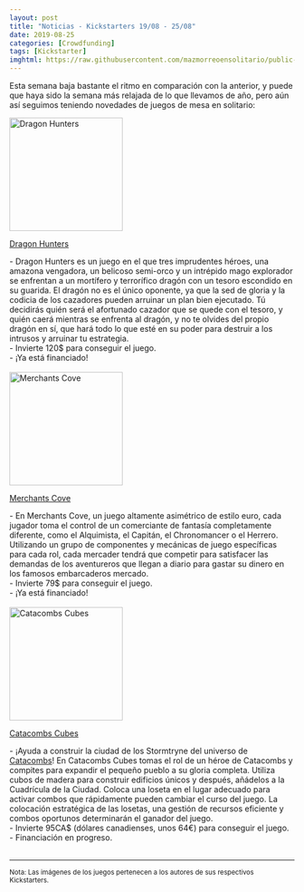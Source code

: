 ```yaml
---
layout: post
title: "Noticias - Kickstarters 19/08 - 25/08"
date: 2019-08-25
categories: [Crowdfunding]
tags: [Kickstarter]
imghtml: https://raw.githubusercontent.com/mazmorreoensolitario/public-images/master/crowdfunding/crowdfunding-19-0819-0825.jpg
---
```


Esta semana baja bastante el ritmo en comparación con la anterior, y puede que 
haya sido la semana más relajada de lo que llevamos de año, pero aún así 
seguimos teniendo novedades de juegos de mesa en solitario:

<div class="row">
    <div class="col-md-3">
        <img width="200" height="200"
            src="https://ksr-ugc.imgix.net/assets/026/185/698/1a1a604ab0cb614aff7588c9aa963c76_original.jpg?ixlib=rb-2.1.0&w=680&fit=max&v=1566211205&auto=format&gif-q=50&q=92&s=76eb33e6d69f0dc7dfc72b2ef9cd48aa"
            class="img-thumbnail" alt="Dragon Hunters">
    </div>
    <div class="col-md-9">
        <p>
            <a target="_blank" 
                href="https://www.kickstarter.com/projects/signumgames/dragon-hunters?ref=mazmorreoensolitario">
            Dragon Hunters
            </a>
        </p>
           - Dragon Hunters es un juego en el que tres imprudentes héroes, una
           amazona vengadora, un belicoso semi-orco y un intrépido mago
           explorador se enfrentan a un mortífero y terrorífico dragón con un
           tesoro escondido en su guarida. El dragón no es el único oponente,
           ya que la sed de gloria y la codicia de los cazadores pueden
           arruinar un plan bien ejecutado. Tú decidirás quién será el
           afortunado cazador que se quede con el tesoro, y quién caerá
           mientras se enfrenta al dragón, y no te olvides del propio dragón en
           sí, que hará todo lo que esté en su poder para destruir a los
           intrusos y arruinar tu estrategia.
           <br>
           - Invierte 120$ para conseguir el juego.
           <br>
           - ¡Ya está financiado!
    </div>
</div>
<br>


<div class="row">
    <div class="col-md-3">
        <img width="200" height="200"
            src="https://ksr-ugc.imgix.net/assets/026/210/994/c7a5dd50890fc9fbd5faa9f4797f682d_original.png?ixlib=rb-2.1.0&w=680&fit=max&v=1566399035&auto=format&gif-q=50&lossless=true&s=3782a567208f1c934325d4d1c182227c"
            class="img-thumbnail" alt="Merchants Cove">
    </div>
    <div class="col-md-9">
        <p>
            <a target="_blank" 
                href="https://www.kickstarter.com/projects/512772051/merchants-cove?ref=mazmorreoensolitario">
                Merchants Cove
            </a>
        </p>
           - En Merchants Cove, un juego altamente asimétrico de estilo euro,
             cada jugador toma el control de un comerciante de fantasía
             completamente diferente, como el Alquimista, el Capitán, el
             Chronomancer o el Herrero. Utilizando un grupo de componentes y
             mecánicas de juego específicas para cada rol, cada mercader tendrá
             que competir para satisfacer las demandas de los aventureros que
             llegan a diario para gastar su dinero en los famosos embarcaderos
             mercado.
           <br>
           - Invierte 79$ para conseguir el juego.
           <br>
           - ¡Ya está financiado!
    </div>
</div>
<br>

<div class="row">
    <div class="col-md-3">
        <img width="200" height="200"
            src="https://ksr-ugc.imgix.net/assets/026/066/420/2ef4aeab797963ba4058c65db8528bf4_original.jpg?ixlib=rb-2.1.0&w=680&fit=max&v=1565205473&auto=format&gif-q=50&q=92&s=236f8fa7a5955918dad49c737e0d9d5a"
            class="img-thumbnail" alt="Catacombs Cubes">
    </div>
    <div class="col-md-9">
        <p>
            <a target="_blank" 
                href="https://www.kickstarter.com/projects/elzra/catacombs-cubes?ref=mazmorreoensolitario">
                Catacombs Cubes
                </a>
         </p>
           - ¡Ayuda a construir la ciudad de los Stormtryne del universo de
           <a
           href="https://boardgamegeek.com/boardgame/195137/catacombs-third-edition">Catacombs</a>!
           En Catacombs Cubes tomas el rol de un héroe de Catacombs
           y compites para expandir el pequeño pueblo a su gloria
           completa. Utiliza cubos de madera para construir edificios únicos y
           después, añádelos a la Cuadrícula de la Ciudad. Coloca una loseta en
           el lugar adecuado para activar combos que rápidamente pueden cambiar
           el curso del juego. La colocación estratégica de las losetas, una
           gestión de recursos eficiente y combos oportunos determinarán el
           ganador del juego.
           <br>
           - Invierte 95CA$ (dólares canadienses, unos 64€) para conseguir el
           juego. 
           <br>
           - Financiación en progreso.
    </div>
</div>
<br>


<hr>

<small>Nota: Las imágenes de los juegos pertenecen a los autores de sus
respectivos Kickstarters.</small>
